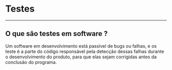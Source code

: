 # Testes
----
## O que são testes em software ?
Um software em desenvolvimento está passível de bugs ou falhas, e os teste é a parte do código responsável pela detecção dessas falhas durante o desenvolvimento do produto, para que elas sejam corrigidas antes da conclusão do programa.

